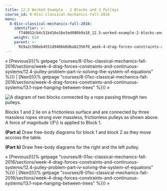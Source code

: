 ```yaml
---
title: 12.5 Worked Example - 2 Blocks and 2 Pulleys
course_id: 8-01sc-classical-mechanics-fall-2016
menu:
  8-01sc-classical-mechanics-fall-2016:
    identifier: >-
      f748652cb4c51b416e16e3ed086b9a18_12.5-worked-example-2-blocks-and-2-pulleys
    weight: 810
    parent: >-
      919a2c506eb4551d940bb0dbab2356f0_week-4-drag-forces-constraints-and-continuous-systems
---
```

« [Previous]({{% getpage "courses/8-01sc-classical-mechanics-fall-2016/sections/week-4-drag-forces-constraints-and-continuous-systems/12.4-pulley-problem-part-iv-solving-the-system-of-equations" %}}) | [Next]({{% getpage "courses/8-01sc-classical-mechanics-fall-2016/sections/week-4-drag-forces-constraints-and-continuous-systems/13.1-rope-hanging-between-trees" %}}) »

![A diagram of two blocks connected by a rope passing through two pulleys.](https://open-learning-course-data-ci.s3.amazonaws.com/8-01sc-classical-mechanics-fall-2016/794933447d4b58e6d2e65df140bc0204_jsinput_freebodydraw_blocks_connected_by_moveable_pulleys_setup.svg)

Blocks 1 and 2 lie on a frictionless surface and are connected by three massless ropes strung over massless, frictionless pulleys as shown above. A force of magnitude \\(F\\) is applied to Block 1.

**(Part a)** Draw free-body diagrams for block 1 and block 2 as they move accross the table.

**(Part b)** Draw free-body diagrams for the right and the left pulley.

« [Previous]({{% getpage "courses/8-01sc-classical-mechanics-fall-2016/sections/week-4-drag-forces-constraints-and-continuous-systems/12.4-pulley-problem-part-iv-solving-the-system-of-equations" %}}) | [Next]({{% getpage "courses/8-01sc-classical-mechanics-fall-2016/sections/week-4-drag-forces-constraints-and-continuous-systems/13.1-rope-hanging-between-trees" %}}) »